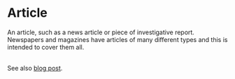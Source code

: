 # Article

An article, such as a news article or piece of investigative report. Newspapers and magazines have articles of many different types and this is intended to cover them all.<br/><br/>

See also <a href="http://blog.schema.org/2014/09/schemaorg-support-for-bibliographic_2.html">blog post</a>.

